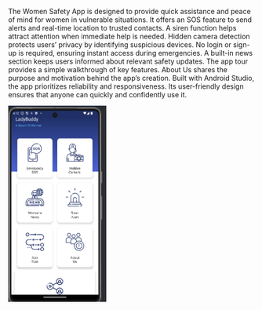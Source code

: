 
The Women Safety App is designed to provide quick assistance and peace of mind for women in vulnerable situations.
It offers an SOS feature to send alerts and real-time location to trusted contacts.
A siren function helps attract attention when immediate help is needed.
Hidden camera detection protects users’ privacy by identifying suspicious devices.
No login or sign-up is required, ensuring instant access during emergencies.
A built-in news section keeps users informed about relevant safety updates.
The app tour provides a simple walkthrough of key features.
About Us shares the purpose and motivation behind the app’s creation.
Built with Android Studio, the app prioritizes reliability and responsiveness.
Its user-friendly design ensures that anyone can quickly and confidently use it.

<img src="https://github.com/Shahabuddin280/ladyBuddy/blob/master/assets/r.png" alt="Image Description" width="200" height="400">
